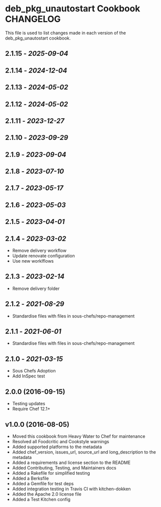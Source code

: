 # deb_pkg_unautostart Cookbook CHANGELOG

This file is used to list changes made in each version of the deb_pkg_unautostart cookbook.

## 2.1.15 - *2025-09-04*

## 2.1.14 - *2024-12-04*

## 2.1.13 - *2024-05-02*

## 2.1.12 - *2024-05-02*

## 2.1.11 - *2023-12-27*

## 2.1.10 - *2023-09-29*

## 2.1.9 - *2023-09-04*

## 2.1.8 - *2023-07-10*

## 2.1.7 - *2023-05-17*

## 2.1.6 - *2023-05-03*

## 2.1.5 - *2023-04-01*

## 2.1.4 - *2023-03-02*

- Remove delivery workflow
- Update renovate configuration
- Use new worklflows

## 2.1.3 - *2023-02-14*

- Remove delivery folder

## 2.1.2 - *2021-08-29*

- Standardise files with files in sous-chefs/repo-management

## 2.1.1 - *2021-06-01*

- Standardise files with files in sous-chefs/repo-management

## 2.1.0 - *2021-03-15*

- Sous Chefs Adoption
- Add InSpec test

## 2.0.0 (2016-09-15)

- Testing updates
- Require Chef 12.1+

## v1.0.0 (2016-08-05)

- Moved this cookbook from Heavy Water to Chef for maintenance
- Resolved all Foodcritic and Cookstyle warnings
- Added supported platforms to the metadata
- Added chef_version, issues_url, source_url and long_description to the metadata
- Added a requirements and license section to the README
- Added Contributing, Testing, and Maintainers docs
- Added a Rakefile for simplified testing
- Added a Berksfile
- Added a Gemfile for test deps
- Added integration testing in Travis CI with kitchen-dokken
- Added the Apache 2.0 license file
- Added a Test Kitchen config
